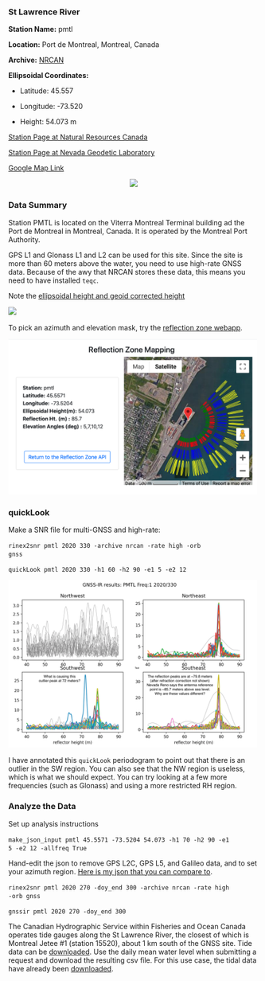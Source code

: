 ### St Lawrence River

**Station Name:** 	pmtl

**Location:** Port de Montreal, Montreal, Canada

**Archive:**  [NRCAN](https://www.nrcan.gc.ca/home)

**Ellipsoidal Coordinates:**

- Latitude: 45.557

- Longitude: -73.520

- Height: 54.073 m

[Station Page at Natural Resources Canada](https://webapp.geod.nrcan.gc.ca/geod/data-donnees/station/report-rapport.php?id=M0722900)

[Station Page at Nevada Geodetic Laboratory](http://geodesy.unr.edu/NGLStationPages/stations/PMTL.sta)

[Google Map Link](https://goo.gl/maps/FoJ68HDT2KZ6KnZc7)

<p align=center>
<img src="https://webapp.geod.nrcan.gc.ca/cacs/PMTL_MONU.jpg" width="500"/>
</p>

### Data Summary

Station PMTL is located on the Viterra Montreal Terminal building ad the Port de Montreal in 
Montreal, Canada.  It is operated by the Montreal Port Authority.

GPS L1 and Glonass L1 and L2 can be used for this site. Since the site is more than 60 meters above the water, you need to use
high-rate GNSS data. Because of the awy that NRCAN stores these data, this means you need to have installed <code>teqc</code>.

Note the [ellipsoidal height and geoid corrected height](https://gnss-reflections.org/geoid?station=pmtl)

<img src="https://webapp.geod.nrcan.gc.ca/cacs/PMTL_MONU.jpg" width="500" />


To pick an azimuth and elevation mask, try the [reflection zone webapp](https://gnss-reflections.org/rzones).

<img src="pmtl_rzone.png" width="500" />

### quickLook

Make a SNR file for multi-GNSS and high-rate:

<code>rinex2snr pmtl 2020 330 -archive nrcan -rate high -orb gnss</code>


<code>quickLook pmtl 2020 330 -h1 60 -h2 90 -e1 5 -e2 12</code>

<img src="pmtl-first-try.png" width="500"/>

I have annotated this <code>quickLook</code> periodogram to point out that there is an outlier in the SW region. 
You can also see that the NW region is useless, which is what we should expect.
You can try looking at a few more frequencies (such as Glonass) and using a more restricted RH region.

### Analyze the Data

Set up analysis instructions 

<code>make_json_input pmtl 45.5571 -73.5204 54.073 -h1 70 -h2 90 -e1 5 -e2 12 -allfreq True</code>

Hand-edit the json to remove GPS L2C, GPS L5, and Galileo data, and 
to set your azimuth region. [Here is my json that you can compare to](pmtl.json).


<code>rinex2snr pmtl 2020 270 -doy_end 300 -archive nrcan -rate high -orb gnss</code>

<code>gnssir pmtl 2020 270 -doy_end 300</code>

The Canadian Hydrographic Service within Fisheries and Ocean Canada operates tide gauges along the St Lawrence 
River, the closest of which is Montreal Jetee #1 (station 15520), about 1 km south of the GNSS site. 
Tide data can be [downloaded](https://www.isdm-gdsi.gc.ca/isdm-gdsi/twl-mne/inventory-inventaire/interval-intervalle-eng.asp?user=isdm-gdsi&region=PAC&tst=1&no=15520). Use the daily mean water level when submitting a request and download the resulting csv file. 
For this use case, the tidal data have already been [downloaded](15520-26-SEP-2020_slev.csv).

